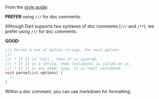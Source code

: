 From the [style guide](https://dart.dev/guides/language/effective-dart/style):

**PREFER** using `///` for doc comments.

Although Dart supports two syntaxes of doc comments (`///` and `/**`), we
prefer using `///` for doc comments.

**GOOD:**
```dart
/// Parses a set of option strings. For each option:
///
/// * If it is `null`, then it is ignored.
/// * If it is a string, then [validate] is called on it.
/// * If it is any other type, it is *not* validated.
void parse(List options) {
  // ...
}
```

Within a doc comment, you can use markdown for formatting.

